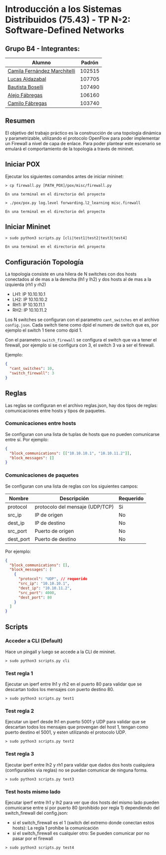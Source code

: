 # Introducción a los Sistemas Distribuidos (75.43) - TP N◦2: Software-Defined Networks

## Grupo B4 - Integrantes:

| Alumno                                                      | Padrón |
| ----------------------------------------------------------- | ------ |
| [Camila Fernández Marchitelli](https://github.com/camifezz) | 102515 |
| [Lucas Aldazabal](https://github.com/LucasAlda)             | 107705 |
| [Bautista Boselli](https://github.com/BautistaBoselli)      | 107490 |
| [Alejo Fábregas](https://github.com/alejofabregas)          | 106160 |
| [Camilo Fábregas](https://github.com/camilofabregas)        | 103740 |

## Resumen

El objetivo del trabajo práctico es la construcción de una topología dinámica y parametrizable, utilizando el protocolo OpenFlow para poder implementar un Firewall a nivel de capa de enlace. Para poder plantear este escenario se emulará el comportamiento de la topología a través de mininet.

## Iniciar POX
Ejecutar los siguientes comandos antes de iniciar mininet:
```
> cp firewall.py [PATH_POX]/pox/misc/firewall.py

En una terminal en el directorio del proyecto
```

```
> ./pox/pox.py log.level forwarding.l2_learning misc.firewall

En una terminal en el directorio del proyecto
```


## Iniciar Mininet

```
> sudo python3 scripts.py [cli|test1|test2|test3|test4]

En una terminal en el directorio del proyecto
```



## Configuración Topología

La topologia consiste en una hilera de N switches con dos hosts conectados al de mas a la derecha (lh1 y lh2) y dos hosts al de mas a la izquierda (rh1 y rh2)

- LH1: IP 10.10.10.1
- LH2: IP 10.10.10.2
- RH1: IP 10.10.11.1
- RH2: IP 10.10.11.2

Los N switches se configuran con el parametro `cant_switches` en el archivo `config.json`. Cada switch tiene como dpid el numero de switch que es, por ejemplo el switch 1 tiene como dpid 1.

Con el parametro `switch_firewall` se configura el switch que va a tener el firewall, por ejemplo si se configura con 3, el switch 3 va a ser el firewall.

Ejemplo:

```json
{
  "cant_switches": 10,
  "switch_firewall": 3
}
```

## Reglas

Las reglas se configuran en el archivo reglas.json, hay dos tipos de reglas: comunicaciones entre hosts y tipos de paquetes.

### Comunicaciones entre hosts

Se configuran con una lista de tuplas de hosts que no pueden comunicarse entre sí. Por ejemplo:

```json
{
  "block_communications": [["10.10.10.1", "10.10.11.2"]],
  "block_messages": []
}
```

### Comunicaciones de paquetes

Se configuran con una lista de reglas con los siguientes campos:

| Nombre    | Descripción                     | Requerido |
| --------- | ------------------------------- | --------- |
| protocol  | protocolo del mensaje (UDP/TCP) | Si        |
| src_ip    | IP de origen                    | No        |
| dest_ip   | IP de destino                   | No        |
| src_port  | Puerto de origen                | No        |
| dest_port | Puerto de destino               | No        |

Por ejemplo:

```json
{
  "block_communications": [],
  "block_messages": [
    {
      "protocol": "UDP", // requerido
      "src_ip": "10.10.10.1",
      "dest_ip": "10.10.11.2",
      "src_port": 4000,
      "dest_port": 80
    }
  ]
}
```

## Scripts

### Acceder a CLI (Default)
Hace un pingall y luego se accede a la CLI de mininet.
```
> sudo python3 scripts.py cli
```
### Test regla 1
Ejecutar un iperf entre lh1 y rh2 en el puerto 80 para validar que se descartan todos los mensajes con puerto destino 80.
```
> sudo python3 scripts.py test1
```
### Test regla 2
Ejecutar un iperf desde lh1 en puerto 5001 y UDP para validar que se descartan todos los mensajes que provengan del host 1, tengan como puerto destino el 5001, y esten utilizando el protocolo UDP.
```
> sudo python3 scripts.py test2
```
### Test regla 3
Ejecutar iperf entre lh2 y rh1 para validar que dados dos hosts cualquiera (configurables via reglas) no se puedan comunicar de ninguna forma.
```
> sudo python3 scripts.py test3
```
### Test hosts mismo lado
Ejecutar iperf entre lh1 y lh2 para ver que dos hosts del mismo lado pueden comunicarse entre sí por puerto 80 (prohibido por regla 1) dependiendo del switch_firewall del config.json:
- si el switch_firewall es el 1 (switch del extremo donde conectan estos hosts): La regla 1 prohíbe la comunicación
- si el switch_firewall es cualquier otro: Se pueden comunicar por no pasar por el firewall
```
> sudo python3 scripts.py test4
```


